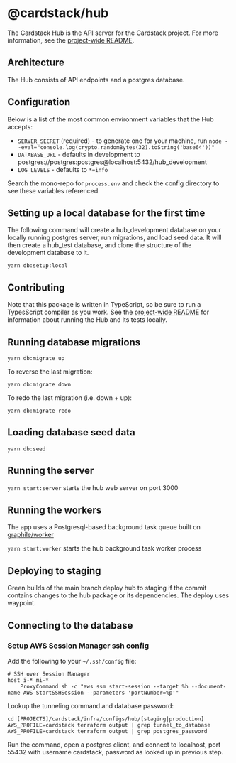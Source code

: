 # @cardstack/hub

The Cardstack Hub is the API server for the Cardstack project.
For more information, see the
[project-wide README](https://github.com/cardstack/cardstack/blob/main/README.md).

## Architecture

The Hub consists of API endpoints and a postgres database.

## Configuration

Below is a list of the most common environment variables that the Hub accepts:

- `SERVER_SECRET` (required) - to generate one for your machine, run `node --eval="console.log(crypto.randomBytes(32).toString('base64'))"`
- `DATABASE_URL` - defaults in development to postgres://postgres:postgres@localhost:5432/hub_development
- `LOG_LEVELS` - defaults to `*=info`

Search the mono-repo for `process.env` and check the config directory to see these variables referenced.

## Setting up a local database for the first time

The following command will create a hub_development database on your locally running postgres server, run migrations, and load seed data. It will then create a hub_test database, and clone the structure of the development database to it.

`yarn db:setup:local`

## Contributing

Note that this package is written in TypeScript, so be sure to run a TypesScript
compiler as you work.
See the [project-wide README](https://github.com/cardstack/cardstack/blob/main/README.md)
for information about running the Hub and its tests locally.


## Running database migrations

`yarn db:migrate up`

To reverse the last migration:

`yarn db:migrate down`

To redo the last migration (i.e. down + up):

`yarn db:migrate redo`

## Loading database seed data

`yarn db:seed`

## Running the server

`yarn start:server` starts the hub web server on port 3000

## Running the workers

The app uses a Postgresql-based background task queue built on [graphile/worker](https://github.com/graphile/worker)

`yarn start:worker` starts the hub background task worker process


## Deploying to staging

Green builds of the main branch deploy hub to staging if the commit contains changes to the hub package or its dependencies. The deploy uses waypoint.

## Connecting to the database

### Setup AWS Session Manager ssh config

Add the following to your `~/.ssh/config` file:

```
# SSH over Session Manager
host i-* mi-*
    ProxyCommand sh -c "aws ssm start-session --target %h --document-name AWS-StartSSHSession --parameters 'portNumber=%p'"
```

Lookup the tunneling command and database password:

```
cd [PROJECTS]/cardstack/infra/configs/hub/[staging|production]
AWS_PROFILE=cardstack terraform output | grep tunnel_to_database
AWS_PROFILE=cardstack terraform output | grep postgres_password
```

Run the command, open a postgres client, and connect to localhost, port 55432 with username cardstack, password as looked up in previous step.
